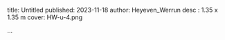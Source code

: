 title: Untitled
published: 2023-11-18
author: Heyeven_Werrun
desc : 1.35 x 1.35 m
cover: HW-u-4.png

...






